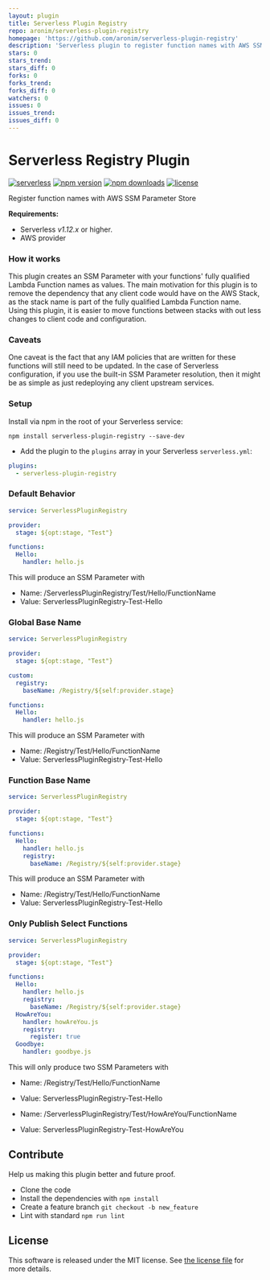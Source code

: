 ```yaml
---
layout: plugin
title: Serverless Plugin Registry
repo: aronim/serverless-plugin-registry
homepage: 'https://github.com/aronim/serverless-plugin-registry'
description: 'Serverless plugin to register function names with AWS SSM Parameter Store.'
stars: 0
stars_trend: 
stars_diff: 0
forks: 0
forks_trend: 
forks_diff: 0
watchers: 0
issues: 0
issues_trend: 
issues_diff: 0
---
```



Serverless Registry Plugin 
==========================
[![serverless](http://public.serverless.com/badges/v3.svg)](http://www.serverless.com)
[![npm version](https://badge.fury.io/js/serverless-plugin-registry.svg)](https://badge.fury.io/js/serverless-plugin-registry)
[![npm downloads](https://img.shields.io/npm/dm/serverless-plugin-registry.svg)](https://www.npmjs.com/package/serverless-plugin-registry)
[![license](https://img.shields.io/npm/l/serverless-plugin-registry.svg)](https://raw.githubusercontent.com/aronim/serverless-plugin-registry/master/LICENSE)

Register function names with AWS SSM Parameter Store

**Requirements:**
* Serverless *v1.12.x* or higher.
* AWS provider

### How it works

This plugin creates an SSM Parameter with your functions' fully qualified Lambda Function names as values. The main 
motivation for this plugin is to remove the dependency that any client code would have on the AWS Stack, as the stack 
name is part of the fully qualified Lambda Function name. Using this plugin, it is easier to move functions between 
stacks with out less changes to client code and configuration.

### Caveats

One caveat is the fact that any IAM policies that are written for these functions will still need to be updated. In the 
case of Serverless configuration, if you use the built-in SSM Parameter resolution, then it might be as simple as just 
redeploying any client upstream services.


### Setup

 Install via npm in the root of your Serverless service:
```
npm install serverless-plugin-registry --save-dev
```

* Add the plugin to the `plugins` array in your Serverless `serverless.yml`:

```yml
plugins:
  - serverless-plugin-registry
```

### Default Behavior

```yml
service: ServerlessPluginRegistry

provider:
  stage: ${opt:stage, "Test"}

functions:
  Hello:
    handler: hello.js
```

This will produce an SSM Parameter with 
- Name: /ServerlessPluginRegistry/Test/Hello/FunctionName
- Value: ServerlessPluginRegistry-Test-Hello

### Global Base Name

```yml
service: ServerlessPluginRegistry

provider:
  stage: ${opt:stage, "Test"}

custom:
  registry:
    baseName: /Registry/${self:provider.stage}

functions:
  Hello:
    handler: hello.js
```

This will produce an SSM Parameter with 
- Name: /Registry/Test/Hello/FunctionName
- Value: ServerlessPluginRegistry-Test-Hello

### Function Base Name

```yml
service: ServerlessPluginRegistry

provider:
  stage: ${opt:stage, "Test"}

functions:
  Hello:
    handler: hello.js    
    registry:
      baseName: /Registry/${self:provider.stage}
```

This will produce an SSM Parameter with 
- Name: /Registry/Test/Hello/FunctionName
- Value: ServerlessPluginRegistry-Test-Hello

### Only Publish Select Functions

```yml
service: ServerlessPluginRegistry

provider:
  stage: ${opt:stage, "Test"}

functions:
  Hello:
    handler: hello.js    
    registry:
      baseName: /Registry/${self:provider.stage}
  HowAreYou:
    handler: howAreYou.js    
    registry:
      register: true
  Goodbye:
    handler: goodbye.js    
```

This will only produce two SSM Parameters with
 
- Name: /Registry/Test/Hello/FunctionName
- Value: ServerlessPluginRegistry-Test-Hello

- Name: /ServerlessPluginRegistry/Test/HowAreYou/FunctionName
- Value: ServerlessPluginRegistry-Test-HowAreYou

## Contribute

Help us making this plugin better and future proof.

* Clone the code
* Install the dependencies with `npm install`
* Create a feature branch `git checkout -b new_feature`
* Lint with standard `npm run lint`

## License

This software is released under the MIT license. See [the license file](LICENSE) for more details.
